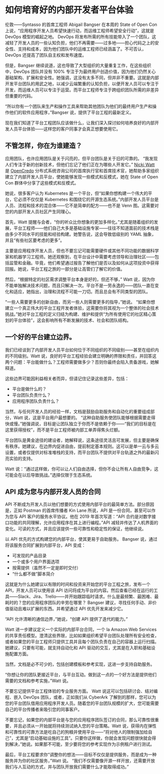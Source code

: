 # 如何培育好的内部开发者平台体验

伦敦——Syntasso 的首席工程师 Abigail Bangser 在本周的 State of Open Con 上说，“应用程序开发人员希望快速行动，而运维工程师希望安全行动”，这就是 DevOps 模型的崛起之地。 DevOps 将发布所需的所有技能带入了一个团队，这减轻了开发人员的一些认知负担，他们不再需要——过多地——担心代码之上的安全性、支持和成本，因为他们团队中的运维工程师已经涵盖了。不可否认，DevOps 还提高了团队自主权和发布速度。

但是，Bangser 继续说道，这也导致了大型组织的大量重复工作，在这些组织中，DevOps 团队并没有 100% 专注于为最终用户创造价值，因为他们仍然关心基础架构、扩展和安全性。她强调，这没有太多不同，但并非不重要。这就是内部开发平台团队的用武之地，以减少云端繁重的认知负担，以便开发人员可以专注于开发，而运维人员可以专注于运营。而平台工程师专注于跨组织团队所需的非差异但重要的代码。

“所以你有一个团队来生产和操作工具来帮助其他团队为他们的最终用户生产和操作他们的软件应用程序，”Bangser 说，提供了平台工程的最新定义。

现在我们知道了平台工程团队应该做什么，让我们深入探讨如何培养良好的内部开发人员平台体验——这样您的客户同事才会真正想要使用它。

## 不管怎样，你在为谁建造？

应用团队，也许应用团队是关于闪亮的，但平台团队是关于旧的可靠的。 “我发现人们专注于新的创新技术，但他们忘记了他们正在为哪些人开发它。” [Nicki Watt](https://www.linkedin.com/in/nickiwatt/) 是 [OpenCredo](https://opencredo.com/) 分布式系统咨询公司的首席执行官和首席技术官，她帮助多家组织建立了内部开发人员平台，使她能够发现一些模式和反模式，她在 State of Open Con 群体中分享了这些模式和反模式。

她说，很多客户认为 Kubernetes 是一个平台，但“如果你想构建一个伟大的平台，它必须不仅仅是 Kubernetes 和围绕它的开源生态系统。”内部开发人员平台是人员、流程和技术的混合体——它不是简单的配方——也不是 Venn 图。这需要对您的内部开发人员社区产生同理心。

首先，Watt 提醒与会者，“你的听众比你想象的更加多样化。”尤其是随着组织的发展，平台工程师——他们自己大多是基础设施专家——往往不知道面前的技术栈是由多少不同水平的技能和经验构建。她警告说，这会导致低级别的 YAML 抽象，并且“有些社区要考虑的更多”。

主要是应用程序开发人员，但也不要忘记可能需要硬件或其他不同功能的数据科学家和机器学习工程师。她还观察到，在平台设计中需要考虑领导和治理社区——包括监管和金融。毕竟，他们希望通过报告了解他们是否以及如何从这项投资中获得回报。她说，平台工程之旅的一部分是让高管们了解它的价值。

然后，“根据特定的社区需求调整平台本身是好的，但还不够，” Watt 说，因为你不能单独解决技术问题，而且只解决一次。平台不是一劳永逸的——团队一直在变化和适应，她指出，治理和流程不可能一刀切。而且总会有不同类型的团队。

“一些人需要更多的创新自由，而另一些人则需要更多的指导，”她说。 “如果你想建立一个真正伟大的平台工程开发者体验，这需要你将其视为一个整体的社会技术挑战。”她对平台工程的定义归结为构建、维护和提供“为所有使用它的社区精心策划的平台体验”，这会影响所有不断发展的技术、社会和团队结构。

## 一个好的平台建立边界。

我们已经谈到了内部开发人员平台如何位于不同组织的不同级别——甚至在组织内的不同级别。Watt 说，良好的平台工程经验会建立明确的界限和责任，并回答这两个问题：平台能做什么？工程师需要做多少？否则你最终会陷入责备游戏，她解释道。

这些边界可能因利益相关者而异，但请记住记录这些差异，包括：

* 平台是做什么的？
* 平台团队负责什么？
* 应用程序团队负责什么？

当然，与任何开发人员的经验一样，文档是鼓励自助服务和自动化的重要组成部分，Watt 说，这是平台用户最想要的。 “这种自助服务使团队能够根据需要走得快或慢。”她强调说，目标是让团队独立于你而不是依赖于你——“我们的目标是在这里获得授权”，而不是平台工程师被内部工单弄得焦头烂额。

平台团队是黄金途径的建设者，她解释说，这条途径灵活且可发展，但主要是确保有秩序。她建议，在边界内促进自由，提前制定基本规则。这可以是单一云与多云设置，或者仅提供对标准堆栈的支持，而平台团队不提供对平台轨道之外的最新闪亮实验的支持。

Watt 说：“通过这样做，你可以让人们自由选择，但你不会让所有人自由竞争，这可能会在以后导致挑战。”选择仅限于生态系统。

## API 成为您与内部开发人员的合同

API 不断成为开发人员以他们想要的方式使用内部平台的最简单方法。部分原因是，正如 Postman 的首席传播者 Kin Lane 所说，API 是一份合同，甚至可以作为您与 API 客户的服务水平协议。他在 2019 年首次写道：“API 合约是对数字接口功能的共同理解，允许应用程序在其上进行编程。”API 减轻并传达了人机界面的变化。可读的方式，并且应该提供一些可靠性和稳定性的保证，他继续说。

以 API 优先的方式构建您的内部平台，使其更易于自助服务。 Bangser 说，通过将该服务合同扩展到内部平台，API 变成：

* 可发现的产品目录
* 一个或多个用户界面选项
* 按需提供（虽然不一定是即时交付）
* “什么都不做”脚本简介

这就是为什么她建议以有限的时间和投资来开始您的平台工程之旅，发布一个 API，开发人员可以使用该 API 访问将成为平台的内容。然后查看已经在运行的工具——Slack、Jira、Trello——并开始跟踪临时请求。什么是最频繁、最困难、最耗时的？您的应用程序团队的辛劳在哪里？ Bangser 建议，寻找任何手动、非价值驱动且难以扩展的东西。并希望通过 API 优先开发来减少它。

“API 允许清晰的通信边界，”她说，“创建 API 提供了迭代的能力。”

Watt 进一步建议定义一个实际的内部平台合同，一个 la Amazon Web Services 的共享责任模型。澄清这些界限，比如如果组织希望平台团队处理所有安全检查，或者如果您的平台工程师只提供工具并且每个团队负责在自己的容器上运行扫描。她建议，只要有可能，就支持自动化和 API 驱动的交互，尤其是在入职和基础设施配置方面。

当然，文档是必不可少的，包括创建模板和参考实现，这进一步支持自助服务。

“你想让你的团队更接近平台，与平台互动。做到这一点的一个好方法是提供他们需要的文档和参考实施，”Watt 说。

不要忘记提供平台工程体验的专业服务方面。 Watt 说这可以包括研讨会、结对编程、嵌入 DevOps 团队，或者，正如我们从 Cyber​​Ark 了解到的那样，您可以为您的平台团队借用应用程序开发人员。随着您的平台团队规模的扩大，您可能需要自己的平台传播者来吸引您的同事客户。

不要忘记，如果您的内部平台是与您的应用程序团队签订的合同，那么可靠性很重要，并且必须从一开始就将持续测试纳入您的平台策略。Watt 说，获得内在弹性和可靠性的可靠方法是吃自己的狗粮并使用平台——“将对他人的限制强加给自己”，尤其是“启动基础设施的工具”。只要你这样做，你就会发现问题很快就会得到解决，”她说。如果那不可能，至少要将您的参考实现作为示例租户进行测试。

最后，平台工程要求你“调整你的想法——目标不仅仅是提供服务，而是成为一种服务并为你的社区服务，”Watt 说。 “我们不仅需要像开源一样开放，还需要开放我们与人互动的方式，并与团队开放我们需要什么才能取得成功。”


